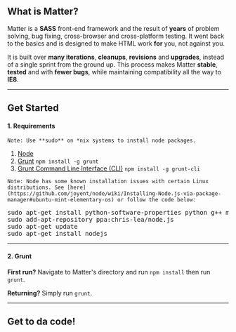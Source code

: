 ## What is Matter?

Matter is a **SASS** front-end framework and the result of **years** of problem solving, bug fixing, cross-browser and cross-platform testing. It went back to the basics and is designed to make HTML work **for** you, not against you.

It is built over **many iterations**, **cleanups**, **revisions** and **upgrades**, instead of a single sprint from the ground up. This process makes Matter **stable**, **tested** and with **fewer bugs**, while maintaining compatibility all the way to **IE8**.

* * *

[](#)

## Get Started

#### 1\. Requirements

`Note: Use **sudo** on *nix systems to install node packages.`

1.  [Node](http://nodejs.org/)
2.  [Grunt](https://www.npmjs.com/package/grunt) `npm install -g grunt`
3.  [Grunt Command Line Interface (CLI)](https://www.npmjs.com/package/grunt-cli) `npm install -g grunt-cli`

`Note: Node has some known installation issues with certain Linux distributions. See [here](https://github.com/joyent/node/wiki/Installing-Node.js-via-package-manager#ubuntu-mint-elementary-os) or follow the code below:`

<pre>
sudo apt-get install python-software-properties python g++ make
sudo add-apt-repository ppa:chris-lea/node.js
sudo apt-get update
sudo apt-get install nodejs
</pre>

* * *

#### 2\. Grunt

**First run?** Navigate to Matter's directory and run `npm install` then run `grunt`.

**Returning?** Simply run `grunt`.

* * *

## Get to da code!